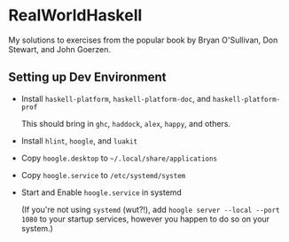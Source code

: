 # RealWorldHaskell

My solutions to exercises from the popular book by Bryan O'Sullivan, Don Stewart, and John Goerzen.

## Setting up Dev Environment

- Install `haskell-platform`, `haskell-platform-doc`, and `haskell-platform-prof`

  This should bring in `ghc`, `haddock`, `alex`, `happy`, and others.

- Install `hlint`, `hoogle`, and `luakit`

- Copy `hoogle.desktop` to `~/.local/share/applications`

- Copy `hoogle.service` to `/etc/systemd/system`

- Start and Enable `hoogle.service` in systemd

  (If you're not using `systemd` (wut?!),
   add `hoogle server --local --port 1080` to your startup services,
   however you happen to do so on your system.)
